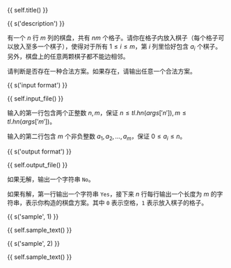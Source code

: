 {{ self.title() }}

{{ s('description') }}

有一个 $n$ 行 $m$ 列的棋盘，共有 $nm$ 个格子。请你在格子内放入棋子（每个格子可以放入至多一个棋子），使得对于所有 $1\le i\le m$，第 $i$ 列里恰好包含 $a_i$ 个棋子。另外，棋盘上的任意两颗棋子都不能边相邻。

请判断是否存在一种合法方案。如果存在，请输出任意一个合法方案。

{{ s('input format') }}

{{ self.input_file() }}

输入的第一行包含两个正整数 $n,m$，保证 $n \le {{ tl.hn(args['n']) }},  m \le {{ tl.hn(args['m']) }}$。

输入的第二行包含 $m$ 个非负整数 $a_1,a_2,\dots,a_m$，保证 $0 \le a_i \le n$。

{{ s('output format') }}

{{ self.output_file() }}

如果无解，输出一个字符串 `No`。

如果有解，第一行输出一个字符串 `Yes`，接下来 $n$ 行每行输出一个长度为 $m$ 的字符串，表示你构造的棋盘方案。其中 `0` 表示空格，`1` 表示放入棋子的格子。

{{ s('sample', 1) }}

{{ self.sample_text() }}

{{ s('sample', 2) }}

{{ self.sample_text() }}

